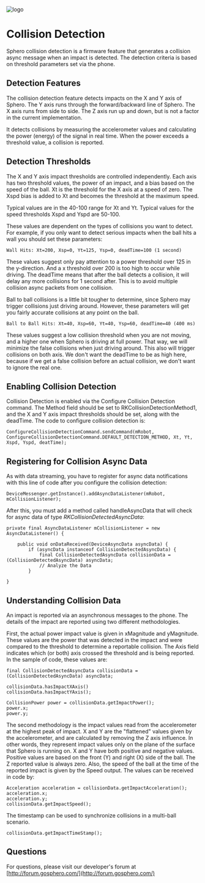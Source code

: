 ![logo](http://update.orbotix.com/developer/sphero-small.png)

# Collision DetectionSphero collision detection is a firmware feature that generates a collision async message when an impact is detected. The detection criteria is based on threshold parameters set via the phone.
## Detection FeaturesThe collision detection feature detects impacts on the X and Y axis of Sphero.The Y axis runs through the forward/backward line of Sphero. The X axis runs from side to side. The Z axis run up and down, but is not a factor in the current implementation.
It detects collisions by measuring the accelerometer values and calculating the power (energy) of the signal in real time. When the power exceeds a threshold value, a collision is reported.
## Detection ThresholdsThe X and Y axis impact thresholds are controlled independently. Each axis has two threshold values, the power of an impact, and a bias based on the speed of the ball. Xt is the threshold for the X axis at a speed of zero. The Xspd bias is added to Xt and becomes the threshold at the maximum speed.
Typical values are in the 40-100 range for Xt and Yt.  Typical values for the speed thresholds Xspd and Yspd are 50-100.  

These values are dependent on the types of collisions you want to detect.  For example, if you only want to detect serious impacts when the ball hits a wall you should set these parameters:

	Wall Hits: Xt=200, Xsp=0, Yt=125, Ysp=0, deadTime=100 (1 second)
	
These values suggest only pay attention to a power threshold over 125 in the y-direction. And a x threshold over 200 is too high to occur while driving.  The deadTime means that after the ball detects a collision, it will delay any more collisions for 1 second after.  This is to avoid multiple collision async packets from one collision.

Ball to ball collisions is a little bit tougher to determine, since Sphero may trigger collisions just driving around. However, these parameters will get you fairly accurate collisions at any point on the ball.

	Ball to Ball Hits: Xt=40, Xsp=60, Yt=40, Ysp=60, deadTime=40 (400 ms)
	
These values suggest a low collision threshold when you are not moving, and a higher one when Sphero is driving at full power. That way, we will minimize the false collisions when just driving around.  This also will trigger collisions on both axis.  We don't want the deadTime to be as high here, because if we get a false collision before an actual collision, we don't want to ignore the real one.
## Enabling Collision Detection
Collision Detection is enabled via the Configure Collision Detection command.  The Method field should be set to RKCollisionDetectionMethod1, and the X and Y axis impact thresholds should be set, along with the deadTime. The code to configure collision detection is:

    ConfigureCollisionDetectionCommand.sendCommand(mRobot, 		ConfigureCollisionDetectionCommand.DEFAULT_DETECTION_METHOD, Xt, Yt, Xspd, Yspd, deatTime);   
                                              
## Registering for Collision Async Data

As with data streaming, you have to register for async data notifications with this line of code after you configure the collision detection:

	DeviceMessenger.getInstance().addAsyncDataListener(mRobot, mCollisionListener);                                        After this, you must add a method called handleAsyncData that will check for async data of type *RKCollisionDetectedAsyncData*: 	private final AsyncDataListener mCollisionListener = new AsyncDataListener() {

		public void onDataReceived(DeviceAsyncData asyncData) {
			if (asyncData instanceof CollisionDetectedAsyncData) {
				final CollisionDetectedAsyncData collisionData = (CollisionDetectedAsyncData) asyncData;
				// Analyze the Data
			}
				
	}
## Understanding Collision DataAn impact is reported via an asynchronous messages to the phone.  The details of the impact are reported using two different methodologies.First, the actual power impact value is given in xMagnitude and yMagnitude. These values are the power that was detected in the impact and were compared to the threshold to determine a reportable collision. The Axis field indicates which (or both) axis crossed the threshold and is being reported.  In the sample of code, these values are:

	final CollisionDetectedAsyncData collisionData = (CollisionDetectedAsyncData) asyncData;
	
	collisionData.hasImpactXAxis()
	collisionData.hasImpactYAxis();
		
	CollisionPower power = collisionData.getImpactPower();
	power.x;
	power.y;
The second methodology is the impact values read from the accelerometer at the highest peak of impact. X and Y are the "flattened" values given by the accelerometer, and are calculated by removing the Z axis influence. In other words, they represent impact values only on the plane of the surface that Sphero is running on. X and Y have both positive and negative values. Positive values are based on the front (Y) and right (X) side of the ball. The Z reported value is always zero.  Also, the speed of the ball at the time of the reported impact is given by the Speed output. The values can be received in code by:

	Acceleration acceleration = collisionData.getImpactAcceleration();	acceleration.x;      
	acceleration.y;           
	collisionData.getImpactSpeed();The timestamp can be used to synchronize collisions in a multi-ball scenario.	collisionData.getImpactTimeStamp();## Questions

For questions, please visit our developer's forum at [http://forum.gosphero.com/](http://forum.gosphero.com/)